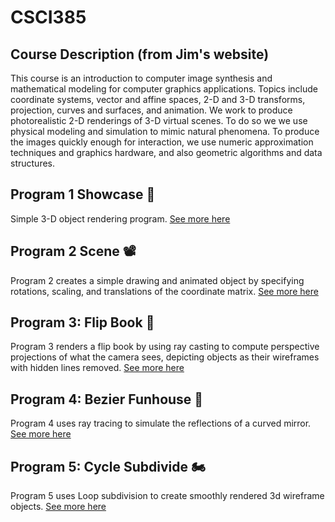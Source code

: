 # CSCI385

## Course Description (from Jim's website)

This course is an introduction to computer image synthesis and mathematical modeling for computer graphics applications. Topics include coordinate systems, vector and affine spaces, 2-D and 3-D transforms, projection, curves and surfaces, and animation. We work to produce photorealistic 2-D renderings of 3-D virtual scenes. To do so we we use physical modeling and simulation to mimic natural phenomena. To produce the images quickly enough for interaction, we use numeric approximation techniques and graphics hardware, and also geometric algorithms and data structures.

## Program 1 Showcase :mag_right:

Simple 3-D object rendering program. [See more here](https://github.com/AriaKillebrewBruehl/CSCI385/blob/main/showcase/README.md)

## Program 2 Scene :film_projector:

Program 2 creates a simple drawing and animated object by specifying rotations, scaling, and translations of the coordinate matrix. [See more here](https://github.com/AriaKillebrewBruehl/CSCI385/blob/main/scene/README.md)

## Program 3: Flip Book :closed_book:

Program 3 renders a flip book by using ray casting to compute perspective projections of what the camera sees, depicting objects as their wireframes with hidden lines removed. [See more here](https://github.com/nihilistkitten/walk-thru-it/blob/main/README.md)

## Program 4: Bezier Funhouse :clown_face:

Program 4 uses ray tracing to simulate the reflections of a curved mirror. [See more here](https://github.com/AriaKillebrewBruehl/CSCI385/blob/main/bezier-funhouse/README.md)

## Program 5: Cycle Subdivide :motorcycle:

Program 5 uses Loop subdivision to create smoothly rendered 3d wireframe objects. [See more here](https://github.com/AriaKillebrewBruehl/CSCI385/blob/main/cycle-subdivide/README.md)

